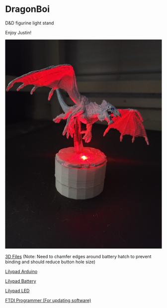 # DragonBoi
D&amp;D figurine light stand

Enjoy Justin!

<p align="center">
  <img src="Drago.jpg">
</p>


<a href="https://www.tinkercad.com/things/7relOf7Lwub">3D Files</a> (Note: Need to chamfer edges around battery hatch to prevent binding and should reduce button hole size)

<a href="https://www.sparkfun.com/products/13342">Lilypad Arduino</a>

<a href="https://www.sparkfun.com/products/13883">Lilypad Battery</a>

<a href="https://www.sparkfun.com/products/13735">Lilypad LED</a>

<a href="https://www.amazon.com/HiLetgo-FT232RL-Converter-Adapter-Breakout/dp/B00IJXZQ7C/ref=sr_1_5?crid=F8XMG26UCCLX&keywords=ftdi+round+pins&qid=1673911868&sprefix=ftdi+round+pins%2Caps%2C88&sr=8-5">FTDI Programmer (For updating software)</a>
